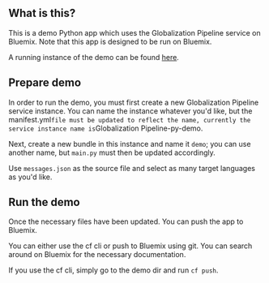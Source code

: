 <!-- Copyright IBM Corp. 2015

Licensed under the Apache License, Version 2.0 (the "License");
you may not use this file except in compliance with the License.
You may obtain a copy of the License at

http://www.apache.org/licenses/LICENSE-2.0

Unless required by applicable law or agreed to in writing, software
distributed under the License is distributed on an "AS IS" BASIS,
WITHOUT WARRANTIES OR CONDITIONS OF ANY KIND, either express or implied.
See the License for the specific language governing permissions and
limitations under the License. -->

What is this?
-------------
This is a demo Python app which uses the Globalization Pipeline service on
Bluemix. Note that this app is designed to be run on Bluemix.

A running instance of the demo can be found [here](
http://gp-python-client-demo.mybluemix.net/).

Prepare demo
-------------
In order to run the demo, you must first create a new Globalization Pipeline
service instance. You can name the instance whatever you'd like, but the
manifest.yml` file must be updated to reflect the name, currently the
service instance name is `Globalization Pipeline-py-demo.

Next, create a new bundle in this instance and name it `demo`; you can use
another name, but `main.py` must then be updated accordingly.

Use `messages.json` as the source file and select as many target languages
as you'd like.

Run the demo
------------
Once the necessary files have been updated. You can push the app to Bluemix.

You can either use the cf cli or push to Bluemix using git. You can search
around on Bluemix for the necessary documentation.

If you use the cf cli, simply go to the demo dir and run `cf push`.
